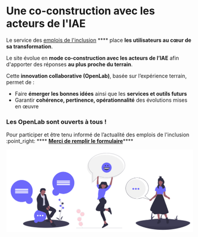 # Une co-construction avec les acteurs de l'IAE

Le service des [emplois de l'inclusion](https://emplois.inclusion.beta.gouv.fr) **** place **les utilisateurs au cœur de sa transformation**.&#x20;

Le site évolue en **mode co-construction avec les acteurs de l’IAE** afin d'apporter des réponses **au plus proche du terrain**.

Cette **innovation collaborative (OpenLab)**, basée sur l’expérience terrain, permet de :

* Faire **émerger les bonnes idées** ainsi que les **services et outils futurs**
* Garantir **cohérence, pertinence, opérationnalité** des évolutions mises en œuvre

### **Les OpenLab sont ouverts à tous !**&#x20;

Pour participer et être tenu informé de l’actualité des emplois de l'inclusion :point\_right: **** [**Merci de remplir le formulaire**](https://docs.google.com/forms/d/e/1FAIpQLSebmbvb4RGJOKy-ou5zR2eHWwFOiUlSJtCv\_avrpp97HI4RGQ/viewform?ts=5da5a580)****

![](../.gitbook/assets/capture-de-cran-2020-06-22-a-12.58.44.png)

